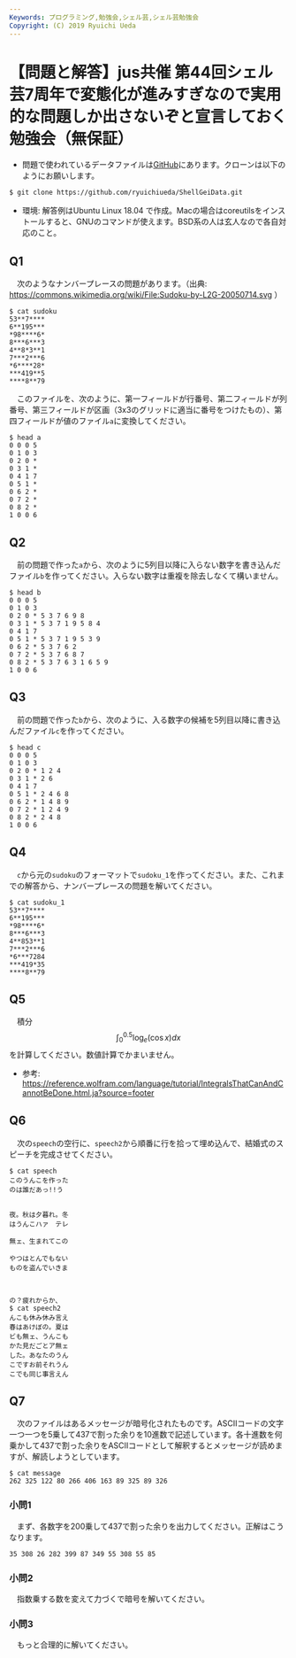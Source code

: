 ```yaml
---
Keywords: プログラミング,勉強会,シェル芸,シェル芸勉強会
Copyright: (C) 2019 Ryuichi Ueda
---
```


# 【問題と解答】jus共催 第44回シェル芸7周年で変態化が進みすぎなので実用的な問題しか出さないぞと宣言しておく勉強会（無保証）


* 問題で使われているデータファイルは[GitHub](https://github.com/ryuichiueda/ShellGeiData/tree/master/vol.44)にあります。クローンは以下のようにお願いします。

```bash
$ git clone https://github.com/ryuichiueda/ShellGeiData.git
```


* 環境: 解答例はUbuntu Linux 18.04 で作成。Macの場合はcoreutilsをインストールすると、GNUのコマンドが使えます。BSD系の人は玄人なので各自対応のこと。


## Q1

　次のようなナンバープレースの問題があります。（出典: https://commons.wikimedia.org/wiki/File:Sudoku-by-L2G-20050714.svg ）

```
$ cat sudoku
53**7****
6**195***
*98****6*
8***6***3
4**8*3**1
7***2***6
*6****28*
***419**5
****8**79
```

　このファイルを、次のように、第一フィールドが行番号、第二フィールドが列番号、第三フィールドが区画（3x3のグリッドに適当に番号をつけたもの）、第四フィールドが値のファイル`a`に変換してください。

```
$ head a
0 0 0 5
0 1 0 3
0 2 0 *
0 3 1 *
0 4 1 7
0 5 1 *
0 6 2 *
0 7 2 *
0 8 2 *
1 0 0 6
```


## Q2

　前の問題で作った`a`から、次のように5列目以降に入らない数字を書き込んだファイル`b`を作ってください。入らない数字は重複を除去しなくて構いません。

```
$ head b
0 0 0 5
0 1 0 3
0 2 0 * 5 3 7 6 9 8
0 3 1 * 5 3 7 1 9 5 8 4
0 4 1 7
0 5 1 * 5 3 7 1 9 5 3 9
0 6 2 * 5 3 7 6 2
0 7 2 * 5 3 7 6 8 7
0 8 2 * 5 3 7 6 3 1 6 5 9
1 0 0 6
```

## Q3

　前の問題で作った`b`から、次のように、入る数字の候補を5列目以降に書き込んだファイル`c`を作ってください。

```
$ head c
0 0 0 5
0 1 0 3
0 2 0 * 1 2 4
0 3 1 * 2 6
0 4 1 7
0 5 1 * 2 4 6 8
0 6 2 * 1 4 8 9
0 7 2 * 1 2 4 9
0 8 2 * 2 4 8
1 0 0 6
```


## Q4

　`c`から元の`sudoku`のフォーマットで`sudoku_1`を作ってください。また、これまでの解答から、ナンバープレースの問題を解いてください。


```
$ cat sudoku_1
53**7****
6**195***
*98****6*
8***6***3
4**853**1
7***2***6
*6***7284
***419*35
****8**79
```


## Q5

　積分$$\int_0^{0.5} \log_e(\cos x) dx$$を計算してください。数値計算でかまいません。


* 参考: https://reference.wolfram.com/language/tutorial/IntegralsThatCanAndCannotBeDone.html.ja?source=footer

## Q6

　次の`speech`の空行に、`speech2`から順番に行を拾って埋め込んで、結婚式のスピーチを完成させてください。


```
$ cat speech 
このうんこを作った
のは誰だあっ!!う


夜。秋は夕暮れ。冬
はうんこハァ　テレ

無ェ、生まれてこの

やつはとんでもない
ものを盗んでいきま



の？疲れからか、
$ cat speech2 
んこも休み休み言え
春はあけぼの。夏は
ビも無ェ、うんこも
かた見だごとア無ェ
した。あなたのうん
こですお前それうん
こでも同じ事言えん
```


## Q7

　次のファイルはあるメッセージが暗号化されたものです。ASCIIコードの文字一つ一つを5乗して437で割った余りを10進数で記述しています。各十進数を何乗かして437で割った余りをASCIIコードとして解釈するとメッセージが読めますが、解読しようとしています。

``` 
$ cat message 
262 325 122 80 266 406 163 89 325 89 326
``` 

### 小問1

　まず、各数字を200乗して437で割った余りを出力してください。正解はこうなります。

```
35 308 26 282 399 87 349 55 308 55 85
```


### 小問2

　指数乗する数を変えて力づくで暗号を解いてください。


### 小問3

　もっと合理的に解いてください。

